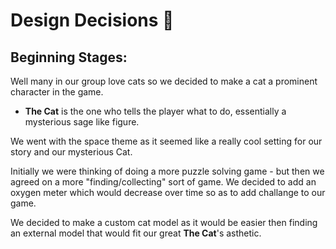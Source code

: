 # Design Decisions :thinking:

## Beginning Stages:

Well many in our group love cats so we decided to make a cat a prominent character in the game.
- **The Cat** is the one who tells the player what to do, essentially a mysterious sage like figure.

We went with the space theme as it seemed like a really cool setting for our story and our mysterious Cat.

Initially we were thinking of doing a more puzzle solving game - but then we agreed on a more "finding/collecting" sort of game. We decided to add an oxygen meter which would decrease over time so as to add challange to our game.

We decided to make a custom cat model as it would be easier then finding an external model that would fit our great **The Cat**'s asthetic.
